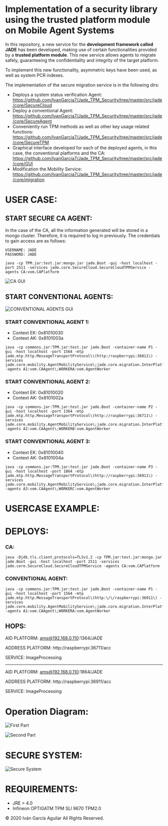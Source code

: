 
# Implementation of a security library using the trusted platform module on Mobile Agent Systems

In this repository, a new service for the **development framework called JADE** has been developed, making use of certain functionalities provided by a **trusted platform module**. This new service allows agents to migrate safely, guaranteeing the confidentiality and integrity of the target platform.

To implement this new functionality, asymmetric keys have been used, as well as system PCR indexes.

The implementation of the secure migration service is in the following dirs:

* Deploys a system status verification Agent: 
https://github.com/IvanGarcia7/Jade_TPM_Security/tree/master/src/jade/core/SecureCloud 
* Deploy a conventional Agent: 
https://github.com/IvanGarcia7/Jade_TPM_Security/tree/master/src/jade/core/SecureAgent 
* Conveniently run TPM methods as well as other key usage related functions:
https://github.com/IvanGarcia7/Jade_TPM_Security/tree/master/src/jade/core/SecureTPM 
* Graphical interface developed for each of the deployed agents, in this case, the conventional platforms and the CA:
https://github.com/IvanGarcia7/Jade_TPM_Security/tree/master/src/jade/core/GUI
* Modification the Mobility Service:
https://github.com/IvanGarcia7/Jade_TPM_Security/tree/master/src/jade/core/migration


# USER CASE:

## START SECURE CA AGENT:


In the case of the CA, all the information generated will be stored in a mongo cluster. Therefore, it is required to log in previously. The credentials to gain access are as follows:

``` 
USERNAME: JADE
PASSWORD: JADE
```

``` 
java -cp TPM.jar:test.jar:mongo.jar jade.Boot -gui -host localhost -port 2511 -services jade.core.SecureCloud.SecureCloudTPMService -agents CA:vom.CAPlatform
``` 

![CA GUI](https://github.com/IvanGarcia7/Jade_TPM_Security/blob/master/Images/CAAgent.png?raw=true "CA GUI")


## START CONVENTIONAL AGENTS:

![CONVENTIONAL AGENTS GUI](https://github.com/IvanGarcia7/Jade_TPM_Security/blob/master/Images/ConventionalAgent.png?raw=true "CONVENTIONAL AGENTS GUI")

### START CONVENTIONAL AGENT 1:

* Context EK: 0x81010030
* Context AK: 0x8101003a

``` 
java -cp commons.jar:TPM.jar:test.jar jade.Boot -container-name P1 -gui -host localhost -port 1564 -mtp jade.mtp.http.MessageTransportProtocol\\(http:/raspberrypi:36811\) -services jade.core.mobility.AgentMobilityService\;jade.core.migration.InterPlatformMobilityService\\;jade.core.SecureAgent.SecureAgentTPMService -agents A1:vom.CAAgent\;WORKERA:vom.AgentWorker
``` 

### START CONVENTIONAL AGENT 2:

* Context EK: 0x81010020
* Context AK: 0x8101002a

``` 
java -cp commons.jar:TPM.jar:test.jar jade.Boot -container-name P2 -gui -host localhost -port 1364 -mtp jade.mtp.http.MessageTransportProtocol\(http://raspberrypi:36711\) -services jade.core.mobility.AgentMobilityService\;jade.core.migration.InterPlatformMobilityService\\;jade.core.SecureAgent.SecureAgentTPMService -agents A2:vom.CAAgent\;WORKERB:vom.AgentWorker
``` 

### START CONVENTIONAL AGENT 3:

* Context EK: 0x81010040
* Context AK: 0x8101004a

``` 
java -cp commons.jar:TPM.jar:test.jar jade.Boot -container-name P3 -gui -host localhost -port 1864 -mtp jade.mtp.http.MessageTransportProtocol\(http://raspberrypi:36911\) -services jade.core.mobility.AgentMobilityService\;jade.core.migration.InterPlatformMobilityService\;jade.core.SecureAgent.SecureAgentTPMService -agents A3:vom.CAAgent\;WORKERC:vom.AgentWorker
``` 
# USERCASE EXAMPLE:

# DEPLOYS:

### CA:
``` 
java -Djdk.tls.client.protocols=TLSv1.2 -cp TPM.jar:test.jar:mongo.jar jade.Boot -gui -host localhost -port 2511 -services jade.core.SecureCloud.SecureCloudTPMService -agents CA:vom.CAPlatform
``` 
### CONVENTIONAL AGENT:

``` 
java -cp commons.jar:TPM.jar:test.jar jade.Boot -container-name P1 -gui -host localhost -port 1564 -mtp jade.mtp.http.MessageTransportProtocol\(http:\/\/raspberrypi:36911\) -services jade.core.mobility.AgentMobilityService\;jade.core.migration.InterPlatformMobilityService\;jade.core.SecureAgent.SecureAgentTPMService -agents A1:vom.CAAgent\;WORKERA:vom.AgentWorker
``` 

## HOPS:
  AID PLATFORM: ams@192.168.0.110:1364/JADE 
  
  ADDRESS PLATFORM: http://raspberrypi:36711/acc 
  
  SERVICE: ImageProcessing 
 
 
 --------------------------------------------------
 
 
  AID PLATFORM: ams@192.168.0.110:1864/JADE 
  
  ADDRESS PLATFORM: http://raspberrypi:36911/acc 
  
  SERVICE: ImageProcessing 


# Operation Diagram:

![First Part](https://github.com/IvanGarcia7/Jade_TPM_Security/blob/master/Images/FirstPart.jpg?raw=true "First Part")

![Second Part](https://github.com/IvanGarcia7/Jade_TPM_Security/blob/master/Images/SecondPart.jpg?raw=true "Second Part")


# SECURE SYSTEM:

![Secure System](https://github.com/IvanGarcia7/Jade_TPM_Security/blob/master/Images/SecureSystem.jpeg?raw=true "Secure System")

# REQUIREMENTS:

* JRE > 4.0
* Infineon OPTIGATM TPM SLI 9670 TPM2.0


© 2020 Iván García Aguilar 
All Rights Reserved.
